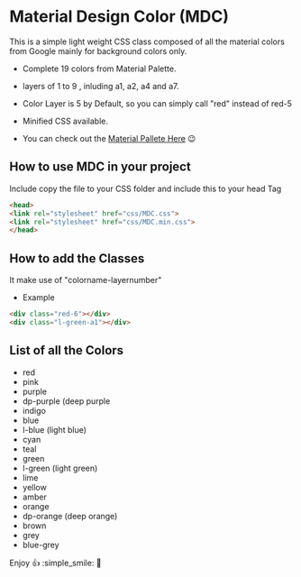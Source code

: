 # Material Design Color (MDC) 

This is a simple light weight CSS class composed of all the material colors from Google mainly for background colors only.

* Complete 19 colors from Material Palette.

* layers of 1 to 9 , inluding a1, a2, a4 and a7.

* Color Layer is 5 by Default, so you can simply call "red" instead of red-5

* Minified CSS available.

* You can check out the [Material Pallete Here](https://material.io/color) :wink:

## How to use MDC in your project

Include copy the file to your CSS folder and include this to your <HTML> head Tag

```HTML
<head>
<link rel="stylesheet" href="css/MDC.css">
<link rel="stylesheet" href="css/MDC.min.css">
</head>
``` 
## How to add the Classes 

It make use of "colorname-layernumber" 

* Example

```HTML
<div class="red-6"></div>
<div class="l-green-a1"></div>
```
## List of all the Colors 

* red
* pink
* purple
* dp-purple (deep purple
* indigo
* blue
* l-blue (light blue)
* cyan
* teal
* green
* l-green (light green)
* lime
* yellow
* amber
* orange
* dp-orange (deep orange)
* brown
* grey
* blue-grey

Enjoy :+1: :simple_smile: :punch:
